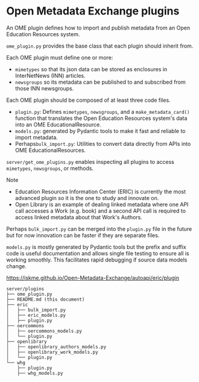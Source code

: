 # Open Metadata Exchange plugins
An OME plugin defines how to import and publish metadata from an Open Education Resources system.

`ome_plugin.py` provides the base class that each plugin should inherit from.

Each OME plugin must define one or more:
* `mimetypes` so that its json data can be stored as enclosures in InterNetNews (INN) articles.
* `newsgroups` so its metadata can be published to and subscribed from those INN newsgroups.

Each OME plugin should be composed of at least three code files.
* `plugin.py`: Defines `mimetypes`, `newsgroups`, and a `make_metadata_card()` function that translates the Open Education Resources system's data into an OME EducationalResource.
* `models.py`: generated by Pydantic tools to make it fast and reliable to import metadata.
* Perhaps`bulk_import.py`: Utilities to convert data directly from APIs into OME EducationalResources.

`server/get_ome_plugins.py` enables inspecting all plugins to access `mimetypes`, `newsgroups`, or methods.

> [!NOTE]
> * Education Resources Information Center (ERIC) is currently the most advanced plugin so it is the one to study and innovate on.
> * Open Library is an example of dealing linked metadata where one API call accesses a Work (e.g. book) and a second API call is required to access linked metadata about that Work's Authors.

Perhaps `bulk_import.py` can be merged into the `plugin.py` file in the future but for now innovation can be faster if they are separate files.

`models.py` is mostly generated by Pydantic tools but the prefix and suffix code is useful documentation and allows single file testing to ensure all is working smoothly.  This facilitates rapid debugging if source data models change.

https://iskme.github.io/Open-Metadata-Exchange/autoapi/eric/plugin
```tree
server/plugins
├── ome_plugin.py
├── README.md (this document)
├── eric
│   ├── bulk_import.py
│   ├── eric_models.py
│   ├── plugin.py
├── oercommons
│   ├── oercommons_models.py
│   └── plugin.py
├── openlibrary
│   ├── openlibrary_authors_models.py
│   ├── openlibrary_work_models.py
│   └── plugin.py
└── whg
    ├── plugin.py
    ├── whg_models.py
```
